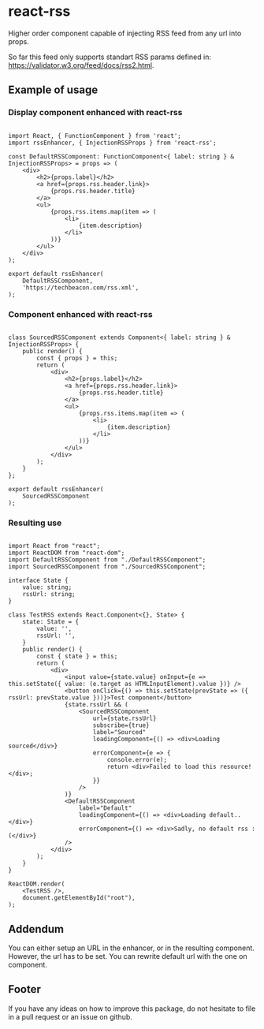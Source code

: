 # react-rss

Higher order component capable of injecting RSS feed from any url into props.


So far this feed only supports standart RSS params defined in: https://validator.w3.org/feed/docs/rss2.html.

## Example of usage

### Display component enhanced with react-rss

```JSX

import React, { FunctionComponent } from 'react';
import rssEnhancer, { InjectionRSSProps } from 'react-rss';

const DefaultRSSComponent: FunctionComponent<{ label: string } & InjectionRSSProps> = props => (
    <div>
        <h2>{props.label}</h2>
        <a href={props.rss.header.link}>
            {props.rss.header.title}
        </a>
        <ul>
            {props.rss.items.map(item => (
                <li>
                    {item.description}
                </li>
            ))}
        </ul>
    </div>
);

export default rssEnhancer(
    DefaultRSSComponent,
    'https://techbeacon.com/rss.xml',
);

```

### Component enhanced with react-rss

```JSX

class SourcedRSSComponent extends Component<{ label: string } & InjectionRSSProps> {
    public render() {
        const { props } = this;
        return (
            <div>
                <h2>{props.label}</h2>
                <a href={props.rss.header.link}>
                    {props.rss.header.title}
                </a>
                <ul>
                    {props.rss.items.map(item => (
                        <li>
                            {item.description}
                        </li>
                    ))}
                </ul>
            </div>
        );
    }
};

export default rssEnhancer(
    SourcedRSSComponent
);

```

### Resulting use

```JSX

import React from "react";
import ReactDOM from "react-dom";
import DefaultRSSComponent from "./DefaultRSSComponent";
import SourcedRSSComponent from "./SourcedRSSComponent";

interface State {
    value: string;
    rssUrl: string;
}

class TestRSS extends React.Component<{}, State> {
    state: State = {
        value: '',
        rssUrl: '',
    }
    public render() {
        const { state } = this;
        return (
            <div>
                <input value={state.value} onInput={e => this.setState({ value: (e.target as HTMLInputElement).value })} />
                <button onClick={() => this.setState(prevState => ({ rssUrl: prevState.value }))}>Test component</button>
                {state.rssUrl && (
                    <SourcedRSSComponent
                        url={state.rssUrl}
                        subscribe={true}
                        label="Sourced"
                        loadingComponent={() => <div>Loading sourced</div>}
                        errorComponent={e => {
                            console.error(e);
                            return <div>Failed to load this resource!</div>;
                        }}
                    />
                )}
                <DefaultRSSComponent
                    label="Default"
                    loadingComponent={() => <div>Loading default..</div>}
                    errorComponent={() => <div>Sadly, no default rss :(</div>}
                />
            </div>
        );
    }
}

ReactDOM.render(
    <TestRSS />,
    document.getElementById("root"),
);

```

## Addendum

You can either setup an URL in the enhancer, or in the resulting component. However, the url has to be set. You can rewrite default url with the one on component.

## Footer

If you have any ideas on how to improve this package, do not hesitate to file in a pull request or an issue on github.
